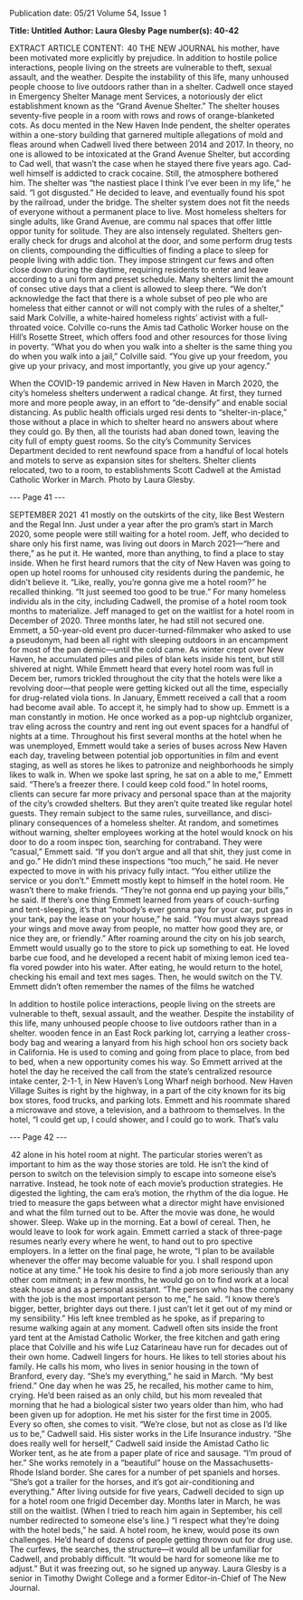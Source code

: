 Publication date: 05/21
Volume 54, Issue 1

**Title:  Untitled**
**Author: Laura Glesby**
**Page number(s): 40-42**

EXTRACT ARTICLE CONTENT:
 40
THE  NEW  JOURNAL
his mother, have been motivated 
more explicitly by prejudice. 
In addition to hostile police 
interactions, people living on the 
streets are vulnerable to theft, 
sexual assault, and the weather. 
Despite the instability of this life, 
many unhoused people choose 
to live outdoors rather than in 
a shelter. Cadwell once stayed 
in Emergency Shelter Manage­
ment Services, a notoriously der­
elict establishment known as the 
“Grand Avenue Shelter.” The 
shelter houses seventy-five people 
in a room with rows and rows of 
orange-blanketed cots. As docu­
mented in the New Haven Inde­
pendent, the shelter operates within 
a one-story building that garnered 
multiple allegations of mold and 
fleas around when Cadwell lived 
there between 2014 and 2017. In 
theory, no one is allowed to be 
intoxicated at the Grand Avenue 
Shelter, but according to Cad­
well, that wasn’t the case when he 
stayed there five years ago. Cad­
well himself is addicted to crack 
cocaine. Still, the atmosphere 
bothered him. The shelter was 
“the nastiest place I think I’ve ever 
been in my life,” he said. “I got 
disgusted.” He decided to leave, 
and eventually found his spot by 
the railroad, under the bridge.
The shelter system does not fit 
the needs of everyone without 
a permanent place to live. Most 
homeless shelters for single adults, 
like Grand Avenue, are commu­
nal spaces that offer little oppor­
tunity for solitude. They are also 
intensely regulated. Shelters gen­
erally check for drugs and alcohol 
at the door, and some perform 
drug tests on clients, compounding 
the difficulties of finding a place to 
sleep for people living with addic­
tion. They impose stringent cur­
fews and often close down during 
the daytime, requiring residents to 
enter and leave according to a uni­
form and preset schedule. Many 
shelters limit the amount of consec­
utive days that a client is allowed to 
sleep there.
“We don’t acknowledge the fact 
that there is a whole subset of peo­
ple who are homeless that either 
cannot or will not comply with 
the rules of a shelter,” said Mark 
Colville, a white-haired homeless 
rights’ activist with a full-throated 
voice. Colville co-runs the Amis­
tad Catholic Worker house on the 
Hill’s Rosette Street, which offers 
food and other resources for those 
living in poverty. “What you do 
when you walk into a shelter is the 
same thing you do when you walk 
into a jail,” Colville said. “You give 
up your freedom, you give up your 
privacy, and most importantly, you 
give up your agency.” 


When the COVID-19 pandemic 
arrived in New Haven in March 
2020, the city’s homeless shelters 
underwent a radical change. At first, 
they turned more and more people 
away, in an effort to “de-densify” 
and enable social distancing. As 
public health officials urged resi­
dents to “shelter-in-place,” those 
without a place in which to shelter 
heard no answers about where they 
could go.
By then, all the tourists had aban­
doned town, leaving the city full 
of empty guest rooms. So the city’s 
Community Services Department 
decided to rent newfound space 
from a handful of local hotels and 
motels to serve as expansion sites for 
shelters. Shelter clients relocated, 
two to a room, to establishments 
Scott Cadwell at the Amistad Catholic Worker in March. 
Photo by Laura Glesby.


--- Page 41 ---

SEPTEMBER 2021
 41
mostly on the outskirts of the city, 
like Best Western and the Regal 
Inn. 
Just under a year after the pro­
gram’s start in March 2020, some 
people were still waiting for a hotel 
room. Jeff, who decided to share 
only his first name, was living out­
doors in March 2021—“here and 
there,” as he put it. He wanted, 
more than anything, to find a place 
to stay inside. When he first heard 
rumors that the city of New Haven 
was going to open up hotel rooms 
for unhoused city residents during 
the pandemic, he didn’t believe it. 
“Like, really, you’re gonna give me 
a hotel room?” he recalled thinking. 
“It just seemed too good to be true.”
For many homeless individu­
als in the city, including Cadwell, 
the promise of a hotel room took 
months to materialize. Jeff managed 
to get on the waitlist for a hotel 
room in December of 2020. Three 
months later, he had still not secured 
one. 
Emmett, a 50-year-old event pro­
ducer-turned-filmmaker who asked 
to use a pseudonym, had been all 
right with sleeping outdoors in an 
encampment for most of the pan­
demic—until the cold came. As 
winter crept over New Haven, he 
accumulated piles and piles of blan­
kets inside his tent, but still shivered 
at night. While Emmett heard that 
every hotel room was full in Decem­
ber, rumors trickled throughout 
the city that the hotels were like a 
revolving door—that people were 
getting kicked out all the time, 
especially for drug-related viola­
tions. In January, Emmett received 
a call that a room had become avail­
able. To accept it, he simply had to 
show up.
Emmett is a man constantly 
in motion. He once worked as a 
pop-up nightclub organizer, trav­
eling across the country and rent­
ing out event spaces for a handful 
of nights at a time. Throughout 
his first several months at the 
hotel when he was unemployed, 
Emmett would take a series of 
buses across New Haven each day, 
traveling between potential job 
opportunities in film and event 
staging, as well as stores he likes 
to patronize and neighborhoods 
he simply likes to walk in.  When 
we spoke last spring, he sat on a 
able to me,” Emmett said. “There’s 
a freezer there. I could keep cold 
food.”
In hotel rooms, clients can secure 
far more privacy and personal space 
than at the majority of the city’s 
crowded shelters. But they aren’t 
quite treated like regular hotel 
guests. They remain subject to the 
same rules, surveillance, and disci­
plinary consequences of a homeless 
shelter. At random, and sometimes 
without warning, shelter employees 
working at the hotel would knock 
on his door to do a room inspec­
tion, searching for contraband. 
They were “casual,” Emmett said. 
“If you don’t argue and all that shit, 
they just come in and go.” He didn’t 
mind these inspections “too much,” 
he said. He never expected to move 
in with his privacy fully intact. 
“You either utilize the service or 
you don’t.”
Emmett mostly kept to himself in 
the hotel room. He wasn’t there to 
make friends. “They’re not gonna 
end up paying your bills,” he said. 
If there’s one thing Emmett learned 
from years of couch-surfing and 
tent-sleeping, it’s that “nobody’s 
ever gonna pay for your car, put 
gas in your tank, pay the lease on 
your house,” he said. “You must 
always spread your wings and move 
away from people, no matter how 
good they are, or nice they are, or 
friendly.” 
After roaming around the city 
on his job search, Emmett would 
usually go to the store to pick up 
something to eat. He loved barbe­
cue food, and he developed a recent 
habit of mixing lemon iced tea-fla­
vored powder into his water. After 
eating, he would return to the hotel, 
checking his email and text mes­
sages. Then, he would switch on 
the TV. 
Emmett didn’t often remember 
the names of the films he watched 


In addition to hostile 
police interactions, 
people living on 
the streets are 
vulnerable to theft, 
sexual assault, and 
the weather. Despite 
the instability of this 
life, many unhoused 
people choose to live 
outdoors rather than 
in a shelter.
wooden fence in an East Rock 
parking lot, carrying a leather 
cross-body bag and wearing a 
lanyard from his high school hon­
ors society back in California. He 
is used to coming and going from 
place to place, from bed to bed, 
when a new opportunity comes 
his way. So Emmett arrived at 
the hotel the day he received the 
call from the state’s centralized 
resource intake center, 2-1-1, in 
New Haven’s Long Wharf neigh­
borhood.
New Haven Village Suites is 
right by the highway, in a part 
of the city known for its big box 
stores, food trucks, and parking 
lots. Emmett and his roommate 
shared a microwave and stove, 
a television, and a bathroom to 
themselves. In the hotel, “I could 
get up, I could shower, and I 
could go to work. That’s valu­


--- Page 42 ---

 42
alone in his hotel room at night. 
The particular stories weren’t as 
important to him as the way those 
stories are told. He isn’t the kind of 
person to switch on the television 
simply to escape into someone else’s 
narrative. Instead, he took note of 
each movie’s production strategies. 
He digested the lighting, the cam­
era’s motion, the rhythm of the dia­
logue. He tried to measure the gaps 
between what a director might have 
envisioned and what the film turned 
out to be.
After the movie was done, he 
would shower. Sleep. Wake up in 
the morning. Eat a bowl of cereal. 
Then, he would leave to look for 
work again. Emmett carried a stack 
of three-page resumes nearly every­
where he went, to hand out to pro­
spective employers. In a letter on 
the final page, he wrote, “I plan to 
be available whenever the offer may 
become valuable for you. I shall 
respond upon notice at any time.” 
He took his desire to find a job 
more seriously than any other com­
mitment; in a few months, he would 
go on to find work at a local steak­
house and as a personal assistant. 
“The person who has the company 
with the job is the most important 
person to me,” he said. “I know 
there’s bigger, better, brighter days 
out there. I just can’t let it get out 
of my mind or my sensibility.” His 
left knee trembled as he spoke, as if 
preparing to resume walking again 
at any moment. 
Cadwell often sits inside the front 
yard tent at the Amistad Catholic 
Worker, the free kitchen and gath­
ering place that Colville and his wife 
Luz Catarineau have run for decades 
out of their own home. Cadwell 
lingers for hours. He likes to tell 
stories about his family. He calls his 
mom, who lives in senior housing 
in the town of Branford, every day. 
“She’s my everything,” he said in 
March. “My best friend.” One day 
when he was 25, he recalled, his 
mother came to him, crying. He’d 
been raised as an only child, but 
his mom revealed that morning 
that he had a biological sister two 
years older than him, who had 
been given up for adoption. He 
met his sister for the first time in 
2005. Every so often, she comes to 
visit. “We’re close, but not as close 
as I’d like us to be,” Cadwell said. 
His sister works in the Life 
Insurance industry. “She does 
really well for herself,” Cadwell 
said inside the Amistad Catho­
lic Worker tent, as he ate from a 
paper plate of rice and sausage. 
“I’m proud of her.” She works 
remotely in a “beautiful” house on 
the Massachusetts-Rhode Island 
border. She cares for a number of 
pet spaniels and horses. “She’s got 
a trailer for the horses, and it’s got 
air-conditioning and everything.”
After living outside for five 
years, Cadwell decided to sign 
up for a hotel room one frigid 
December day. Months later in 
March, he was still on the waitlist. 
(When I tried to reach him again 
in September, his cell number 
redirected to someone else's line.) 
“I respect what they’re doing with 
the hotel beds,” he said. A hotel 
room, he knew, would pose its 
own challenges. He’d heard of 
dozens of people getting thrown 
out for drug use. The curfews, the 
searches, the structure—it would 
all be unfamiliar for Cadwell, 
and probably difficult. “It would 
be hard for someone like me to 
adjust.” But it was freezing out, so 
he signed up anyway.
Laura Glesby is a senior in 
Timothy Dwight College and 
a former Editor-in-Chief 
of The New Journal.